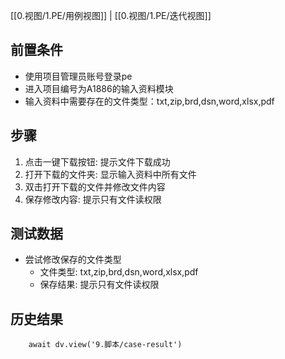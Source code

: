 [[0.视图/1.PE/用例视图]] | [[0.视图/1.PE/迭代视图]]

## 前置条件

- 使用项目管理员账号登录pe
- 进入项目编号为A1886的输入资料模块
- 输入资料中需要存在的文件类型：txt,zip,brd,dsn,word,xlsx,pdf

## 步骤

1. 点击一键下载按钮: 提示文件下载成功
2. 打开下载的文件夹: 显示输入资料中所有文件
3. 双击打开下载的文件并修改文件内容
4. 保存修改内容: 提示只有文件读权限

## 测试数据

- 尝试修改保存的文件类型
	- 文件类型: txt,zip,brd,dsn,word,xlsx,pdf
	- 保存结果: 提示只有文件读权限

## 历史结果

```dataviewjs
    await dv.view('9.脚本/case-result')
```
 
